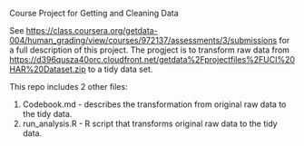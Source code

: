 Course Project for Getting and Cleaning Data

See https://class.coursera.org/getdata-004/human_grading/view/courses/972137/assessments/3/submissions 
for a full description of this project.   The progject is to transform raw data from 
https://d396qusza40orc.cloudfront.net/getdata%2Fprojectfiles%2FUCI%20HAR%20Dataset.zip to 
a tidy data set.

This repo includes 2 other files:

1.  Codebook.md - describes the transformation from original raw data to the tidy data.
2.  run_analysis.R - R script that transforms original raw data to the tidy data.

